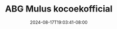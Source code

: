 --- 
title: "ABG Mulus kocoekofficial"
description: "download bokeh ABG Mulus kocoekofficial simontox   new"
date: 2024-08-17T19:03:41-08:00
file_code: "r49hiiamdvij"
draft: false
cover: "sgnl8qqiyffb8tl8.jpg"
tags: ["ABG", "Mulus", "kocoekofficial", "bokep-indo", "bokep-viral", "bokep-ig"]
length: 60
fld_id: "1398453"
foldername: "ABG putih mulus"
categories: ["ABG putih mulus"]
views: 106
---